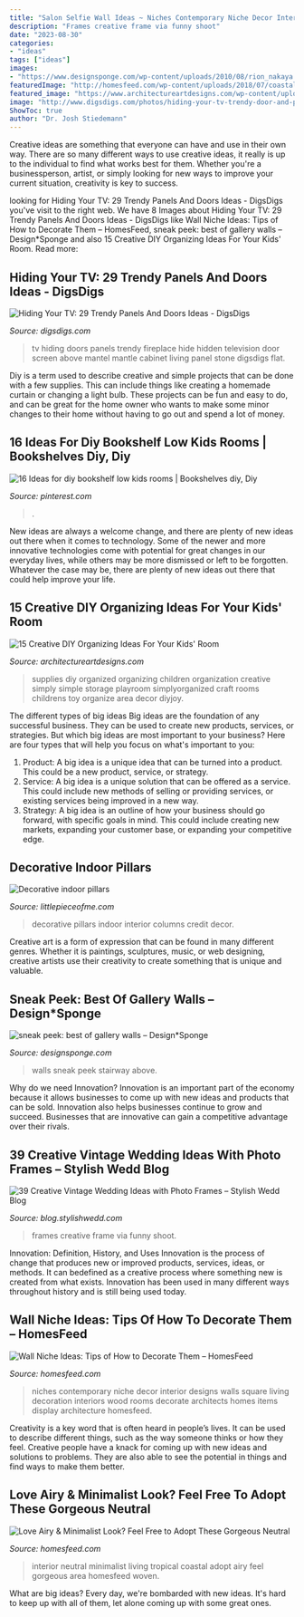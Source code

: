 ```yaml
---
title: "Salon Selfie Wall Ideas ~ Niches Contemporary Niche Decor Interior Designs Walls Square Living Decoration Interiors Wood Rooms Decorate Architects Homes Items Display Architecture Homesfeed"
description: "Frames creative frame via funny shoot"
date: "2023-08-30"
categories:
- "ideas"
tags: ["ideas"]
images:
- "https://www.designsponge.com/wp-content/uploads/2010/08/rion_nakaya.jpg"
featuredImage: "http://homesfeed.com/wp-content/uploads/2018/07/coastal-themed-living-room-in-neutral-tone-soft-neutral-sofa-woven-area-rug-woven-side-table-woven-rocking-chair-medium-size-tropical-houseplants.jpg"
featured_image: "https://www.architectureartdesigns.com/wp-content/uploads/2017/02/15-Creative-DIY-Organizing-Ideas-For-Your-Kids-Room-12.jpg"
image: "http://www.digsdigs.com/photos/hiding-your-tv-trendy-door-and-panels-ideas-26.jpg"
ShowToc: true
author: "Dr. Josh Stiedemann"
---
```



Creative ideas are something that everyone can have and use in their own way. There are so many different ways to use creative ideas, it really is up to the individual to find what works best for them. Whether you're a businessperson, artist, or simply looking for new ways to improve your current situation, creativity is key to success.

	

		
looking for Hiding Your TV: 29 Trendy Panels And Doors Ideas - DigsDigs you've visit to the right web. We have 8 Images about Hiding Your TV: 29 Trendy Panels And Doors Ideas - DigsDigs like Wall Niche Ideas: Tips of How to Decorate Them – HomesFeed, sneak peek: best of gallery walls – Design*Sponge and also 15 Creative DIY Organizing Ideas For Your Kids&#039; Room. Read more:
		
    
## Hiding Your TV: 29 Trendy Panels And Doors Ideas - DigsDigs

<img loading=lazy src="http://www.digsdigs.com/photos/hiding-your-tv-trendy-door-and-panels-ideas-26.jpg" onerror="this.onerror=null;this.src='https://tse3.mm.bing.net/th?id=OIP.V-OS93fePrzCP5Q159RRrgHaLH&amp;pid=15.1';" alt="Hiding Your TV: 29 Trendy Panels And Doors Ideas - DigsDigs">

_Source: digsdigs.com_

>tv hiding doors panels trendy fireplace hide hidden television door screen above mantel mantle cabinet living panel stone digsdigs flat. 

	

Diy is a term used to describe creative and simple projects that can be done with a few supplies. This can include things like creating a homemade curtain or changing a light bulb. These projects can be fun and easy to do, and can be great for the home owner who wants to make some minor changes to their home without having to go out and spend a lot of money.

    
## 16 Ideas For Diy Bookshelf Low Kids Rooms | Bookshelves Diy, Diy

<img loading=lazy src="https://i.pinimg.com/736x/58/73/16/58731653b40443f02f63248f2c70d6c0.jpg" onerror="this.onerror=null;this.src='https://tse2.mm.bing.net/th?id=OIP.WH8FMZACxHRocK4r9pJMswAAAA&amp;pid=15.1';" alt="16 Ideas for diy bookshelf low kids rooms | Bookshelves diy, Diy">

_Source: pinterest.com_

>. 

	

New ideas are always a welcome change, and there are plenty of new ideas out there when it comes to technology. Some of the newer and more innovative technologies come with potential for great changes in our everyday lives, while others may be more dismissed or left to be forgotten. Whatever the case may be, there are plenty of new ideas out there that could help improve your life.

    
## 15 Creative DIY Organizing Ideas For Your Kids&#039; Room

<img loading=lazy src="https://www.architectureartdesigns.com/wp-content/uploads/2017/02/15-Creative-DIY-Organizing-Ideas-For-Your-Kids-Room-12.jpg" onerror="this.onerror=null;this.src='https://tse3.mm.bing.net/th?id=OIP.OFj9x13Io029FNs_lDXlGAHaLI&amp;pid=15.1';" alt="15 Creative DIY Organizing Ideas For Your Kids&#039; Room">

_Source: architectureartdesigns.com_

>supplies diy organized organizing children organization creative simply simple storage playroom simplyorganized craft rooms childrens toy organize area decor diyjoy. 

	

The different types of big ideas
Big ideas are the foundation of any successful business. They can be used to create new products, services, or strategies. But which big ideas are most important to your business? Here are four types that will help you focus on what's important to you: 
1. Product: A big idea is a unique idea that can be turned into a product. This could be a new product, service, or strategy. 
2. Service: A big idea is a unique solution that can be offered as a service. This could include new methods of selling or providing services, or existing services being improved in a new way. 
3. Strategy: A big idea is an outline of how your business should go forward, with specific goals in mind. This could include creating new markets, expanding your customer base, or expanding your competitive edge.

    
## Decorative Indoor Pillars

<img loading=lazy src="https://www.littlepieceofme.com/wp-content/uploads/2016/09/interior-columns-600x899.jpg" onerror="this.onerror=null;this.src='https://tse1.mm.bing.net/th?id=OIP.LpdmEPUJnddk5ldtK_2ODAHaLG&amp;pid=15.1';" alt="Decorative indoor pillars">

_Source: littlepieceofme.com_

>decorative pillars indoor interior columns credit decor. 

	

Creative art is a form of expression that can be found in many different genres. Whether it is paintings, sculptures, music, or web designing, creative artists use their creativity to create something that is unique and valuable.

    
## Sneak Peek: Best Of Gallery Walls – Design*Sponge

<img loading=lazy src="https://www.designsponge.com/wp-content/uploads/2010/08/rion_nakaya.jpg" onerror="this.onerror=null;this.src='https://tse1.mm.bing.net/th?id=OIP.r5KlAf6uDyg-BMEyrkukqQHaLH&amp;pid=15.1';" alt="sneak peek: best of gallery walls – Design*Sponge">

_Source: designsponge.com_

>walls sneak peek stairway above. 

	

Why do we need Innovation?
Innovation is an important part of the economy because it allows businesses to come up with new ideas and products that can be sold. Innovation also helps businesses continue to grow and succeed. Businesses that are innovative can gain a competitive advantage over their rivals.

    
## 39 Creative Vintage Wedding Ideas With Photo Frames – Stylish Wedd Blog

<img loading=lazy src="http://blog.stylishwedd.com/wp-content/uploads/2016/12/funny-wedding-photo-ideas-with-photo-frames.jpg" onerror="this.onerror=null;this.src='https://tse3.mm.bing.net/th?id=OIP.UWFeJrwO5OQOz3gRJpHWnQHaO9&amp;pid=15.1';" alt="39 Creative Vintage Wedding Ideas with Photo Frames – Stylish Wedd Blog">

_Source: blog.stylishwedd.com_

>frames creative frame via funny shoot. 

	

Innovation: Definition, History, and Uses
Innovation is the process of change that produces new or improved products, services, ideas, or methods. It can bedefined as a creative process where something new is created from what exists. Innovation has been used in many different ways throughout history and is still being used today.

    
## Wall Niche Ideas: Tips Of How To Decorate Them – HomesFeed

<img loading=lazy src="https://homesfeed.com/wp-content/uploads/2015/08/Three-wall-niches-for-organizing-luxurious-and-ethnic-decoration-items.jpg" onerror="this.onerror=null;this.src='https://tse4.mm.bing.net/th?id=OIP.y8RF6wq-Ms5qGwKiuieDUwHaJ4&amp;pid=15.1';" alt="Wall Niche Ideas: Tips of How to Decorate Them – HomesFeed">

_Source: homesfeed.com_

>niches contemporary niche decor interior designs walls square living decoration interiors wood rooms decorate architects homes items display architecture homesfeed. 

	

Creativity is a key word that is often heard in people’s lives. It can be used to describe different things, such as the way someone thinks or how they feel. Creative people have a knack for coming up with new ideas and solutions to problems. They are also able to see the potential in things and find ways to make them better.

    
## Love Airy &amp; Minimalist Look? Feel Free To Adopt These Gorgeous Neutral

<img loading=lazy src="http://homesfeed.com/wp-content/uploads/2018/07/coastal-themed-living-room-in-neutral-tone-soft-neutral-sofa-woven-area-rug-woven-side-table-woven-rocking-chair-medium-size-tropical-houseplants.jpg" onerror="this.onerror=null;this.src='https://tse2.mm.bing.net/th?id=OIP.-duTXNGJUhj05xVt6mod_wHaLH&amp;pid=15.1';" alt="Love Airy &amp; Minimalist Look? Feel Free to Adopt These Gorgeous Neutral">

_Source: homesfeed.com_

>interior neutral minimalist living tropical coastal adopt airy feel gorgeous area homesfeed woven. 

	

What are big ideas?
Every day, we're bombarded with new ideas. It's hard to keep up with all of them, let alone coming up with some great ones.

